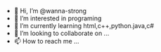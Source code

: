 - 👋 Hi, I’m @wanna-strong
- 👀 I’m interested in programing
- 🌱 I’m currently learning html,c++,python.java,c#
- 💞️ I’m looking to collaborate on ...
- 📫 How to reach me ...

<!---
wanna-strong/wanna-strong is a ✨ special ✨ repository because its `README.md` (this file) appears on your GitHub profile.
You can click the Preview link to take a look at your changes.
--->
